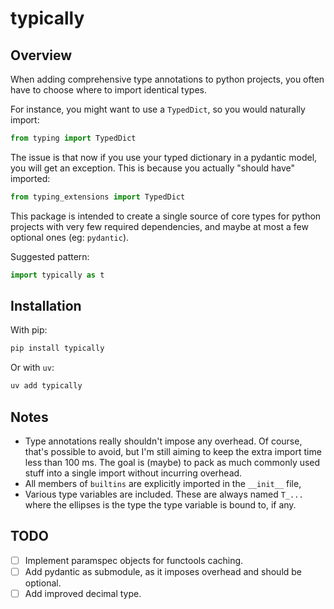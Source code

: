 # typically

## Overview

When adding comprehensive type annotations to python projects, you often have to choose where to import identical types.

For instance, you might want to use a `TypedDict`, so you would naturally import:

```python
from typing import TypedDict
```

The issue is that now if you use your typed dictionary in a pydantic model, you will get an exception. This is because you actually "should have" imported:

```python
from typing_extensions import TypedDict
```

This package is intended to create a single source of core types for python projects with very few required dependencies, and maybe at most a few optional ones (eg: `pydantic`).

Suggested pattern:

```python
import typically as t
```

## Installation

With pip:

```sh
pip install typically
```

Or with `uv`:

```sh
uv add typically
```

## Notes

- Type annotations really shouldn't impose any overhead. Of course, that's possible to avoid, but I'm still aiming to keep the extra import time less than 100 ms. The goal is (maybe) to pack as much commonly used stuff into a single import without incurring overhead.
- All members of `builtins` are explicitly imported in the `__init__` file, 
- Various type variables are included. These are always named `T_...` where the ellipses is the type the type variable is bound to, if any.


## TODO

- [ ] Implement paramspec objects for functools caching.
- [ ] Add pydantic as submodule, as it imposes overhead and should be optional.
- [ ] Add improved decimal type.